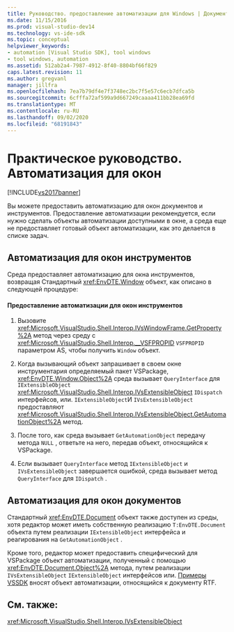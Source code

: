 ```yaml
---
title: Руководство. предоставление автоматизации для Windows | Документация Майкрософт
ms.date: 11/15/2016
ms.prod: visual-studio-dev14
ms.technology: vs-ide-sdk
ms.topic: conceptual
helpviewer_keywords:
- automation [Visual Studio SDK], tool windows
- tool windows, automation
ms.assetid: 512ab2a4-7987-4912-8f40-8804bf66f829
caps.latest.revision: 11
ms.author: gregvanl
manager: jillfra
ms.openlocfilehash: 7ea7b79df4e7f3748ec2bc7f5e57c6ecb7dfca5b
ms.sourcegitcommit: 6cfffa72af599a9d667249caaaa411bb28ea69fd
ms.translationtype: MT
ms.contentlocale: ru-RU
ms.lasthandoff: 09/02/2020
ms.locfileid: "68191843"
---
```

# <a name="how-to-provide-automation-for-windows"></a>Практическое руководство. Автоматизация для окон
[!INCLUDE[vs2017banner](../../includes/vs2017banner.md)]

Вы можете предоставить автоматизацию для окон документов и инструментов. Предоставление автоматизации рекомендуется, если нужно сделать объекты автоматизации доступными в окне, а среда еще не предоставляет готовый объект автоматизации, как это делается в списке задач.  
  
## <a name="automation-for-tool-windows"></a>Автоматизация для окон инструментов  
 Среда предоставляет автоматизацию для окна инструментов, возвращая Стандартный <xref:EnvDTE.Window> объект, как описано в следующей процедуре:  
  
#### <a name="to-provide-automation-for-tool-windows"></a>Предоставление автоматизации для окон инструментов  
  
1. Вызовите <xref:Microsoft.VisualStudio.Shell.Interop.IVsWindowFrame.GetProperty%2A> метод через среду с <xref:Microsoft.VisualStudio.Shell.Interop.__VSFPROPID> `VSFPROPID` параметром AS, чтобы получить `Window` объект.  
  
2. Когда вызывающий объект запрашивает в своем окне инструментария определяемый пакет VSPackage, <xref:EnvDTE.Window.Object%2A> среда вызывает `QueryInterface` для `IExtensibleObject` <xref:Microsoft.VisualStudio.Shell.Interop.IVsExtensibleObject> `IDispatch` интерфейсов, или. `IExtensibleObject`И `IVsExtensibleObject` предоставляют <xref:Microsoft.VisualStudio.Shell.Interop.IVsExtensibleObject.GetAutomationObject%2A> метод.  
  
3. После того, как среда вызывает `GetAutomationObject` передачу метода `NULL` , ответьте на него, передав объект, относящийся к VSPackage.  
  
4. Если вызывает `QueryInterface` метод `IExtensibleObject` и `IVsExtensibleObject` завершается ошибкой, среда вызывает метод `QueryInterface` для `IDispatch` .  
  
## <a name="automation-for-document-windows"></a>Автоматизация для окон документов  
 Стандартный <xref:EnvDTE.Document> объект также доступен из среды, хотя редактор может иметь собственную реализацию `T:EnvDTE.Document` объекта путем реализации `IExtensibleObject` интерфейса и реагирования на `GetAutomationObject` .  
  
 Кроме того, редактор может предоставить специфический для VSPackage объект автоматизации, полученный с помощью <xref:EnvDTE.Document.Object%2A> метода, путем реализации `IVsExtensibleObject` `IExtensibleObject` интерфейсов или. [Примеры VSSDK](../../misc/vssdk-samples.md) вносят объект автоматизации, относящийся к документу RTF.  
  
## <a name="see-also"></a>См. также:  
 <xref:Microsoft.VisualStudio.Shell.Interop.IVsExtensibleObject>
